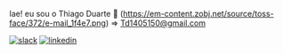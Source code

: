 Iae! eu sou o Thiago Duarte 🤙               (https://em-content.zobj.net/source/toss-face/372/e-mail_1f4e7.png) => Td1405150@gmail.com

[![slack](https://img.shields.io/badge/Slack-4A154B?style=for-the-badge&logo=slack&logoColor=white)](https://kenzieacademybrasil.slack.com/team/U04HE9S2D9A)
[![linkedin](https://img.shields.io/badge/LinkedIn-0077B5?style=for-the-badge&logo=linkedin&logoColor=white)](https://www.linkedin.com/in/thiago-duarte-78984b22b/)



